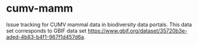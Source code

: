 cumv-mamm
=========

Issue tracking for CUMV mammal data in biodiversity data portals. This data set corresponds to GBIF data set https://www.gbif.org/dataset/35720b3e-aded-4b83-b4f1-967f1d457d6a.
